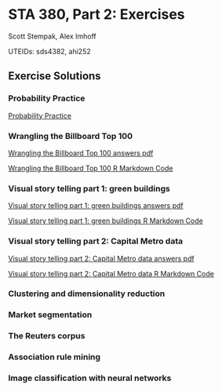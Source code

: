 # STA 380, Part 2: Exercises
 
Scott Stempak, Alex Imhoff

UTEIDs: sds4382, ahi252

## Exercise Solutions

### Probability Practice

[Probability Practice](Probability_Practice.md)

### Wrangling the Billboard Top 100

[Wrangling the Billboard Top 100 answers pdf](Wrangling_Billboard/Wrangling_Billboard.pdf)

[Wrangling the Billboard Top 100 R Markdown Code](Wrangling_Billboard/Wrangling_Billboard.Rmd)

### Visual story telling part 1: green buildings

[Visual story telling part 1: green buildings answers pdf](Green_Buildings/visual_storytelling_green_buildings.pdf)

[Visual story telling part 1: green buildings R Markdown Code](Green_Buildings/visual_storytelling_green_buildings.Rmd)

### Visual story telling part 2: Capital Metro data

[Visual story telling part 2: Capital Metro data answers pdf](Capital_Metro/visual_storytelling_capmetro.pdf)

[Visual story telling part 2: Capital Metro data R Markdown Code](Capital_Metro/visual_storytelling_capmetro.Rmd)

### Clustering and dimensionality reduction

### Market segmentation

### The Reuters corpus

### Association rule mining

### Image classification with neural networks
